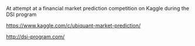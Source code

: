 At attempt at a financial market prediction competition on Kaggle during the DSI program

https://www.kaggle.com/c/ubiquant-market-prediction/

http://dsi-program.com/
